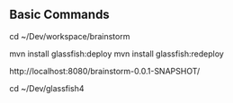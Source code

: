 Basic Commands
-------------------

cd ~/Dev/workspace/brainstorm

mvn install glassfish:deploy
mvn install glassfish:redeploy

http://localhost:8080/brainstorm-0.0.1-SNAPSHOT/

cd ~/Dev/glassfish4